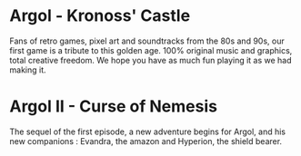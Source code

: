 <!--

**Here are some ideas to get you started:**

🙋‍♀️ A short introduction - what is your organization all about?
🌈 Contribution guidelines - how can the community get involved?
👩‍💻 Useful resources - where can the community find your docs? Is there anything else the community should know?
🍿 Fun facts - what does your team eat for breakfast?
🧙 Remember, you can do mighty things with the power of [Markdown](https://docs.github.com/github/writing-on-github/getting-started-with-writing-and-formatting-on-github/basic-writing-and-formatting-syntax)
-->

# Argol - Kronoss' Castle
Fans of retro games, pixel art and soundtracks from the 80s and 90s, our first game is a tribute to this golden age. 100% original music and graphics, total creative freedom. We hope you have as much fun playing it as we had making it.

# Argol II - Curse of Nemesis
The sequel of the first episode, a new adventure begins for Argol, and his new companions : Evandra, the amazon and Hyperion, the shield bearer.
